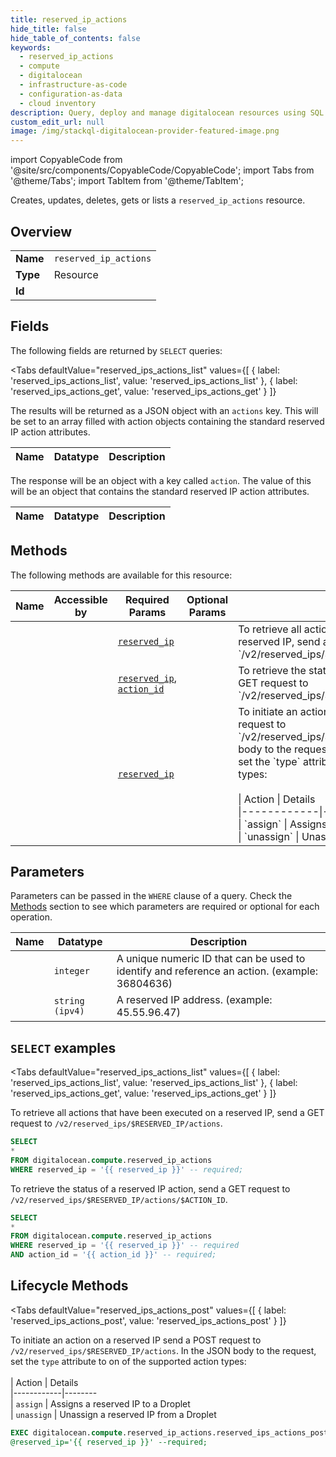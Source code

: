 ```yaml
--- 
title: reserved_ip_actions
hide_title: false
hide_table_of_contents: false
keywords:
  - reserved_ip_actions
  - compute
  - digitalocean
  - infrastructure-as-code
  - configuration-as-data
  - cloud inventory
description: Query, deploy and manage digitalocean resources using SQL
custom_edit_url: null
image: /img/stackql-digitalocean-provider-featured-image.png
---
```


import CopyableCode from '@site/src/components/CopyableCode/CopyableCode';
import Tabs from '@theme/Tabs';
import TabItem from '@theme/TabItem';

Creates, updates, deletes, gets or lists a <code>reserved_ip_actions</code> resource.

## Overview
<table><tbody>
<tr><td><b>Name</b></td><td><code>reserved_ip_actions</code></td></tr>
<tr><td><b>Type</b></td><td>Resource</td></tr>
<tr><td><b>Id</b></td><td><CopyableCode code="digitalocean.compute.reserved_ip_actions" /></td></tr>
</tbody></table>

## Fields

The following fields are returned by `SELECT` queries:

<Tabs
    defaultValue="reserved_ips_actions_list"
    values={[
        { label: 'reserved_ips_actions_list', value: 'reserved_ips_actions_list' },
        { label: 'reserved_ips_actions_get', value: 'reserved_ips_actions_get' }
    ]}
>
<TabItem value="reserved_ips_actions_list">

The results will be returned as a JSON object with an `actions` key. This will be set to an array filled with action objects containing the standard reserved IP action attributes.

<table>
<thead>
    <tr>
    <th>Name</th>
    <th>Datatype</th>
    <th>Description</th>
    </tr>
</thead>
<tbody>
</tbody>
</table>
</TabItem>
<TabItem value="reserved_ips_actions_get">

The response will be an object with a key called `action`. The value of this will be an object that contains the standard reserved IP action attributes.

<table>
<thead>
    <tr>
    <th>Name</th>
    <th>Datatype</th>
    <th>Description</th>
    </tr>
</thead>
<tbody>
</tbody>
</table>
</TabItem>
</Tabs>

## Methods

The following methods are available for this resource:

<table>
<thead>
    <tr>
    <th>Name</th>
    <th>Accessible by</th>
    <th>Required Params</th>
    <th>Optional Params</th>
    <th>Description</th>
    </tr>
</thead>
<tbody>
<tr>
    <td><a href="#reserved_ips_actions_list"><CopyableCode code="reserved_ips_actions_list" /></a></td>
    <td><CopyableCode code="select" /></td>
    <td><a href="#parameter-reserved_ip"><code>reserved_ip</code></a></td>
    <td></td>
    <td>To retrieve all actions that have been executed on a reserved IP, send a GET request to `/v2/reserved_ips/$RESERVED_IP/actions`.</td>
</tr>
<tr>
    <td><a href="#reserved_ips_actions_get"><CopyableCode code="reserved_ips_actions_get" /></a></td>
    <td><CopyableCode code="select" /></td>
    <td><a href="#parameter-reserved_ip"><code>reserved_ip</code></a>, <a href="#parameter-action_id"><code>action_id</code></a></td>
    <td></td>
    <td>To retrieve the status of a reserved IP action, send a GET request to `/v2/reserved_ips/$RESERVED_IP/actions/$ACTION_ID`.</td>
</tr>
<tr>
    <td><a href="#reserved_ips_actions_post"><CopyableCode code="reserved_ips_actions_post" /></a></td>
    <td><CopyableCode code="exec" /></td>
    <td><a href="#parameter-reserved_ip"><code>reserved_ip</code></a></td>
    <td></td>
    <td>To initiate an action on a reserved IP send a POST request to<br />`/v2/reserved_ips/$RESERVED_IP/actions`. In the JSON body to the request,<br />set the `type` attribute to on of the supported action types:<br /><br />| Action     | Details<br />|------------|--------<br />| `assign`   | Assigns a reserved IP to a Droplet<br />| `unassign` | Unassign a reserved IP from a Droplet<br /></td>
</tr>
</tbody>
</table>

## Parameters

Parameters can be passed in the `WHERE` clause of a query. Check the [Methods](#methods) section to see which parameters are required or optional for each operation.

<table>
<thead>
    <tr>
    <th>Name</th>
    <th>Datatype</th>
    <th>Description</th>
    </tr>
</thead>
<tbody>
<tr id="parameter-action_id">
    <td><CopyableCode code="action_id" /></td>
    <td><code>integer</code></td>
    <td>A unique numeric ID that can be used to identify and reference an action. (example: 36804636)</td>
</tr>
<tr id="parameter-reserved_ip">
    <td><CopyableCode code="reserved_ip" /></td>
    <td><code>string (ipv4)</code></td>
    <td>A reserved IP address. (example: 45.55.96.47)</td>
</tr>
</tbody>
</table>

## `SELECT` examples

<Tabs
    defaultValue="reserved_ips_actions_list"
    values={[
        { label: 'reserved_ips_actions_list', value: 'reserved_ips_actions_list' },
        { label: 'reserved_ips_actions_get', value: 'reserved_ips_actions_get' }
    ]}
>
<TabItem value="reserved_ips_actions_list">

To retrieve all actions that have been executed on a reserved IP, send a GET request to `/v2/reserved_ips/$RESERVED_IP/actions`.

```sql
SELECT
*
FROM digitalocean.compute.reserved_ip_actions
WHERE reserved_ip = '{{ reserved_ip }}' -- required;
```
</TabItem>
<TabItem value="reserved_ips_actions_get">

To retrieve the status of a reserved IP action, send a GET request to `/v2/reserved_ips/$RESERVED_IP/actions/$ACTION_ID`.

```sql
SELECT
*
FROM digitalocean.compute.reserved_ip_actions
WHERE reserved_ip = '{{ reserved_ip }}' -- required
AND action_id = '{{ action_id }}' -- required;
```
</TabItem>
</Tabs>


## Lifecycle Methods

<Tabs
    defaultValue="reserved_ips_actions_post"
    values={[
        { label: 'reserved_ips_actions_post', value: 'reserved_ips_actions_post' }
    ]}
>
<TabItem value="reserved_ips_actions_post">

To initiate an action on a reserved IP send a POST request to<br />`/v2/reserved_ips/$RESERVED_IP/actions`. In the JSON body to the request,<br />set the `type` attribute to on of the supported action types:<br /><br />| Action     | Details<br />|------------|--------<br />| `assign`   | Assigns a reserved IP to a Droplet<br />| `unassign` | Unassign a reserved IP from a Droplet<br />

```sql
EXEC digitalocean.compute.reserved_ip_actions.reserved_ips_actions_post 
@reserved_ip='{{ reserved_ip }}' --required;
```
</TabItem>
</Tabs>
